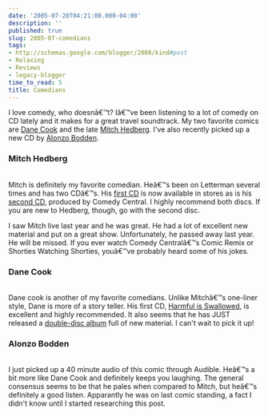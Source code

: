 ```yaml
---
date: '2005-07-28T04:21:00.000-04:00'
description: ''
published: true
slug: 2005-07-comedians
tags:
- http://schemas.google.com/blogger/2008/kind#post
- Relaxing
- Reviews
- legacy-blogger
time_to_read: 5
title: Comedians
---
```


I love comedy, who doesnâ€™t? Iâ€™ve been listening to a lot of comedy on CD lately and it makes for a great travel soundtrack. My two favorite comics are <a href="http://www.danecook.com/">Dane Cook</a> and the late <a href="http://www.mitchhedberg.net/">Mitch Hedberg</a>. I've also recently picked up a new CD by <a href="http://www.amazon.com/exec/obidos/ASIN/B00005A0BA/qid=1122553654/sr=2-1/ref=pd_bbs_b_2_1/102-9141661-0839330">Alonzo Bodden</a>.

<h3>Mitch Hedberg</h3><br />Mitch is definitely my favorite comedian. Heâ€™s been on Letterman several times and has two CDâ€™s. His <a href="http://www.amazon.com/exec/obidos/tg/detail/-/B0000YTOQM/qid=1122553318/sr=8-2/ref=pd_bbs_2/102-9141661-0839330?v=glance&amp;s=music&amp;n=507846">first CD</a> is now available in stores as is his <a href="http://www.amazon.com/exec/obidos/tg/detail/-/B0000DZ3HR/qid=1122553318/sr=8-1/ref=pd_bbs_1/102-9141661-0839330?v=glance&amp;s=music&amp;n=507846">second CD</a>, produced by Comedy Central. I highly recommend both discs. If you are new to Hedberg, though, go with the second disc.

I saw Mitch live last year and he was great. He had a lot of excellent new material and put on a great show. Unfortunately, he passed away last year. He will be missed. If you ever watch Comedy Centralâ€™s Comic Remix or Shorties Watching Shorties, youâ€™ve probably heard some of his jokes.

<h3>Dane Cook</h3><br />Dane cook is another of my favorite comedians. Unlike Mitchâ€™s one-liner style, Dane is more of a story teller. His first CD, <a href="http://www.amazon.com/exec/obidos/ASIN/B00009V7U2/qid=1122553515/sr=2-2/ref=pd_bbs_b_2_2/102-9141661-0839330">Harmful is Swallowed</a>, is excellent and highly recommended. It also seems that he has JUST released a <a href="http://www.amazon.com/exec/obidos/ASIN/B00009V7U2/qid=1122553515/sr=2-2/ref=pd_bbs_b_2_2/102-9141661-0839330">double-disc album</a> full of new material. I can't wait to pick it up!

<h3>Alonzo Bodden</h3><br />I just picked up a 40 minute audio of this comic through Audible. Heâ€™s a bit more like Dane Cook and definitely keeps you laughing. The general consensus seems to be that he pales when compared to Mitch, but heâ€™s definitely a good listen. Apparantly he was on last comic standing, a fact I didn't know until I started researching this post.